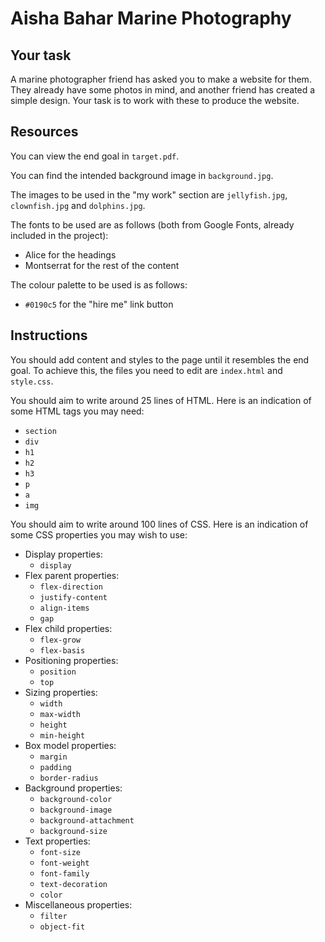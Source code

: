 # Aisha Bahar Marine Photography

## Your task

A marine photographer friend has asked you to make a website for them. They already have some photos in mind, and another friend has created a simple design. Your task is to work with these to produce the website.

## Resources

You can view the end goal in `target.pdf`.

You can find the intended background image in `background.jpg`.

The images to be used in the "my work" section are `jellyfish.jpg`, `clownfish.jpg` and `dolphins.jpg`.

The fonts to be used are as follows (both from Google Fonts, already included in the project):

- Alice for the headings
- Montserrat for the rest of the content

The colour palette to be used is as follows:

- `#0190c5` for the "hire me" link button

## Instructions

You should add content and styles to the page until it resembles the end goal. To achieve this, the files you need to edit are `index.html` and `style.css`.

You should aim to write around 25 lines of HTML. Here is an indication of some HTML tags you may need:

- `section`
- `div`
- `h1`
- `h2`
- `h3`
- `p`
- `a`
- `img`

You should aim to write around 100 lines of CSS. Here is an indication of some CSS properties you may wish to use:

- Display properties:
  - `display`
- Flex parent properties:
  - `flex-direction`
  - `justify-content`
  - `align-items`
  - `gap`
- Flex child properties:
  - `flex-grow`
  - `flex-basis`
- Positioning properties:
  - `position`
  - `top`
- Sizing properties:
  - `width`
  - `max-width`
  - `height`
  - `min-height`
- Box model properties:
  - `margin`
  - `padding`
  - `border-radius`
- Background properties:
  - `background-color`
  - `background-image`
  - `background-attachment`
  - `background-size`
- Text properties:
  - `font-size`
  - `font-weight`
  - `font-family`
  - `text-decoration`
  - `color`
- Miscellaneous properties:
  - `filter`
  - `object-fit`
